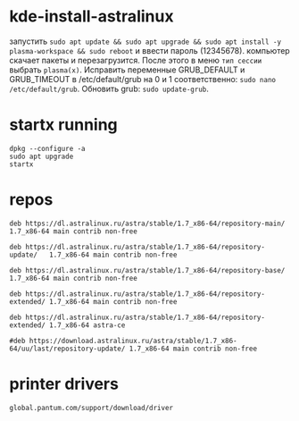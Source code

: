 # kde-install-astralinux

запустить ```sudo apt update && sudo apt upgrade && sudo apt install -y plasma-workspace && sudo reboot``` и ввести пароль (12345678).
компьютер скачает пакеты и перезагрузится. 
После этого в меню ```тип сессии``` выбрать ```plasma(x)```. Исправить переменные GRUB_DEFAULT и GRUB_TIMEOUT в /etc/default/grub на 0 и 1 соответственно: ```sudo nano /etc/default/grub```. Обновить grub: ```sudo update-grub```.


# startx running
```
dpkg --configure -a
sudo apt upgrade 
startx 
```

# repos
```
deb https://dl.astralinux.ru/astra/stable/1.7_x86-64/repository-main/     1.7_x86-64 main contrib non-free
 
deb https://dl.astralinux.ru/astra/stable/1.7_x86-64/repository-update/   1.7_x86-64 main contrib non-free
 
deb https://dl.astralinux.ru/astra/stable/1.7_x86-64/repository-base/     1.7_x86-64 main contrib non-free
 
deb https://dl.astralinux.ru/astra/stable/1.7_x86-64/repository-extended/ 1.7_x86-64 main contrib non-free
 
deb https://dl.astralinux.ru/astra/stable/1.7_x86-64/repository-extended/ 1.7_x86-64 astra-ce

#deb https://download.astralinux.ru/astra/stable/1.7_x86-64/uu/last/repository-update/ 1.7_x86-64 main contrib non-free
```

# printer drivers 
```global.pantum.com/support/download/driver```

